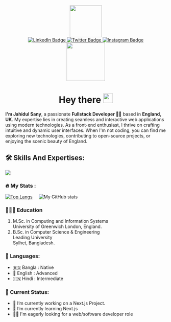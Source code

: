 <div id="header" align="center">
  <img src="https://media.giphy.com/media/M9gbBd9nbDrOTu1Mqx/giphy.gif" width="100"/><br>
  <div id="badges">
    <a href="https://www.linkedin.com/in/jahidul-sany/">
      <img src="https://img.shields.io/badge/LinkedIn-blue?style=for-the-badge&logo=linkedin&logoColor=white" alt="LinkedIn Badge"/>
    </a>
    <a href="https://x.com/Jahidul__Sany">
      <img src="https://img.shields.io/badge/Twitter-blue?style=for-the-badge&logo=twitter&logoColor=white" alt="Twitter Badge"/>
    </a>
    <a href="https://www.instagram.com/jahidul.sany/">
      <img src="https://img.shields.io/badge/Instagram-blue?style=for-the-badge&logo=instagram&logoColor=white" alt="Instagram Badge"/>
    </a>
 </div>
 <div>
   <a href="https://jahidulsany.co.uk">
     <img src="https://komarev.com/ghpvc/?username=JahidulSany&style=flat-square&color=blue" width="120px" alt=""/>
   </a>
  <h1>Hey there <img src="https://media.giphy.com/media/hvRJCLFzcasrR4ia7z/giphy.gif" width="30px"/></h1>
 </div>
</div>

<strong>I'm Jahidul Sany</strong>, a passionate <strong>Fullstack Developer 👨‍💻</strong> based in <strong>England, UK</strong>.
My expertise lies in creating seamless and interactive web applications using modern technologies. 
As a front-end enthusiast, I thrive on crafting intuitive and dynamic user interfaces. When I'm not coding, you can find me exploring new technologies, contributing to open-source projects, or enjoying the scenic beauty of England.

<h2>🛠️ Skills And Expertises:</h2>
<p align="left">
  <a href="https://jahidulsany.co.uk">
    <img src="https://skillicons.dev/icons?i=html,bootstrap,tailwindcss,js,ts,react,redux,nextjs,nodejs,expressjs,mongodb,firebase,figma,git&theme=light" />
  </a>
</p>

### 🔥 My Stats :

[![Top Langs](https://github-readme-stats.vercel.app/api/top-langs/?username=JahidulSany&layout=compact&theme=vision-friendly-dark)](https://github.com/anuraghazra/github-readme-stats) &nbsp; &nbsp;
![My GitHub stats](https://github-readme-stats.vercel.app/api?username=JahidulSany&layout=compact&theme=vision-friendly-dark&show_icons=true)

### 👨🏻‍🎓 Education

1. M.Sc. in Computing and Information Systems  
   University of Greenwich
   London, England.
3. B.Sc. in Computer Science & Engineering  
   Leading University  
   Sylhet, Bangladesh.

<!-- education section ends here  -->

<!-- my languages section starts here  -->

### 💬 Languages:

- 🇧🇩 Bangla : Native
- 🏴󠁧󠁢󠁥󠁮󠁧󠁿 English : Advanced
- 🇮🇳 Hindi : Intermediate
  <br />

### 🚀 Current Status:

- 🔭 I’m currently working on a Next.js Project.
- 🌱 I’m currently learning Next.js
- 🕵️‍♂️ I'm eagerly looking for a web/software developer role


